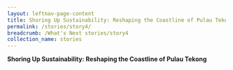 ```yaml
---
layout: leftnav-page-content
title: Shoring Up Sustainability: Reshaping the Coastline of Pulau Tekong
permalink: /stories/story4/
breadcrumb: /What's Next stories/story4
collection_name: stories
---
```


<b>Shoring Up Sustainability: Reshaping the Coastline of Pulau Tekong</b>

